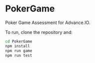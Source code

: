# PokerGame

Poker Game Assessment for Advance.IO.

To run, clone the repository and:
```bash
cd PokerGame
npm install
npm run game
npm run test
```
